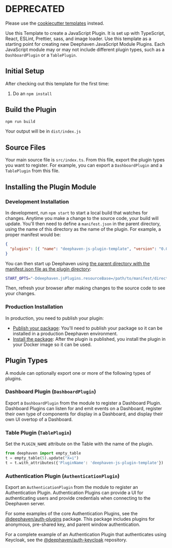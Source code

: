 # DEPRECATED

Please use the [cookiecutter templates](https://github.com/deephaven/deephaven-plugins/tree/main/templates) instead.

Use this Template to create a JavaScript Plugin. It is set up with TypeScript, React, ESLint, Prettier, sass, and image loader. Use this template as a starting point for creating new Deephaven JavaScript Module Plugins. Each JavaScript module may or may not include different plugin types, such as a `DashboardPlugin` or a `TablePlugin`.

## Initial Setup

After checking out this template for the first time:

1. Do an `npm install`

## Build the Plugin

```bash
npm run build
```

Your output will be in `dist/index.js`

## Source Files

Your main source file is `src/index.ts`. From this file, export the plugin types you want to register. For example, you can export a `DashboardPlugin` and a `TablePlugin` from this file.

## Installing the Plugin Module

### Development Installation

In development, run `npm start` to start a local build that watches for changes. Anytime you make a change to the source code, your build will update. 
You'll then need to define a `manifest.json` in the parent directory, using the name of this directory as the name of the plugin. For example, a proper manifest would be:
```json
{
  "plugins": [{ "name": "deephaven-js-plugin-template", "version": "0.0.1", "main": "dist/index.js" }]
}
``` 
You can then start up Deephaven using [the parent directory with the manifest.json file as the plugin directory](https://deephaven.io/core/docs/how-to-guides/configuration/js-plugins/#configuration):

```bash
START_OPTS="-Ddeephaven.jsPlugins.resourceBase=/path/to/manifest/directory" ./gradlew server-jetty-app:run
```

Then, refresh your browser after making changes to the source code to see your changes.

### Production Installation

In production, you need to publish your plugin:

- [Publish your package](https://docs.npmjs.com/creating-and-publishing-scoped-public-packages): You'll need to publish your package so it can be installed in a production Deephaven environment.
- [Install the package](https://deephaven.io/core/docs/how-to-guides/configuration/js-plugins/#examples): After the plugin is published, you install the plugin in your Docker image so it can be used.

## Plugin Types

A module can optionally export one or more of the following types of plugins.

### Dashboard Plugin (`DashboardPlugin`)

Export a `DashboardPlugin` from the module to register a Dashboard Plugin. Dashboard Plugins can listen for and emit events on a Dashboard, register their own type of components for display in a Dashboard, and display their own UI overtop of a Dashboard.

### Table Plugin (`TablePlugin`)

Set the `PLUGIN_NAME` attribute on the Table with the name of the plugin.

```python
from deephaven import empty_table
t = empty_table(5).update("X=i")
t = t.with_attributes({'PluginName': 'deephaven-js-plugin-template'})
```

### Authentication Plugin (`AuthenticationPlugin`)

Export an `AuthenticationPlugin` from the module to register an Authentication Plugin. Authentication Plugins can provide a UI for authenticating users and provide credentials when connecting to the Deephaven server.

For some examples of the core Authentication Plugins, see the [@deephaven/auth-plugins](https://github.com/deephaven/web-client-ui/tree/main/packages/auth-plugins/src) package. This package includes plugins for anonymous, pre-shared key, and parent window authentication.

For a complete example of an Authentication Plugin that authenticates using Keycloak, see the [@deephaven/auth-keycloak](https://github.com/deephaven/deephaven-js-plugins/tree/main/plugins/auth-keycloak) repository.
